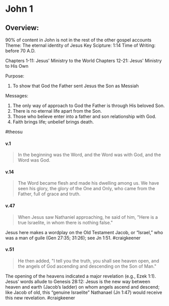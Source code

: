 # John 1

## Overview:
90% of content in John is not in the rest of the other gospel accounts
Theme: The eternal identity of Jesus
Key Scipture: 1:14
Time of Writing: before 70 A.D.

Chapters 1-11: Jesus' Ministry to the World
Chapters 12-21: Jesus' Ministry to His Own

Purpose:
1. To show that God the Father sent Jesus the Son as Messiah

Messages:
1. The only way of approach to God the Father is through His beloved Son.
2. There is no eternal life apart from the Son.
3. Those who believe enter into a father and son relationship with God.
4. Faith brings life; unbelief brings death.

#theosu 

#### v.1
>In the beginning was the Word, and the Word was with God, and the Word was God.

#### v.14
>The Word became flesh and made his dwelling among us. We have seen his glory, the glory of the One and Only, who came from the Father, full of grace and truth.

#### v.47
>When Jesus saw Nathaniel approaching, he said of him, "Here is a true Israelite, in whom there is nothing false."

Jesus here makes a wordplay on the Old Testament Jacob, or “Israel,” who was a man of guile (Gen 27:35; 31:26); see Jn 1:51.
#craigkeener 

#### v.51
>He then added, "I tell you the truth, you shall see heaven open, and the angels of God ascending and descending on the Son of Man."

The opening of the heavens indicated a major revelation (e.g., Ezek 1:1). Jesus’ words allude to Genesis 28:12: Jesus is the new way between heaven and earth (Jacob’s ladder) on whom angels ascend and descend; like Jacob of old, this “genuine Israelite” Nathanael (Jn 1:47) would receive this new revelation.
#craigkeener 

